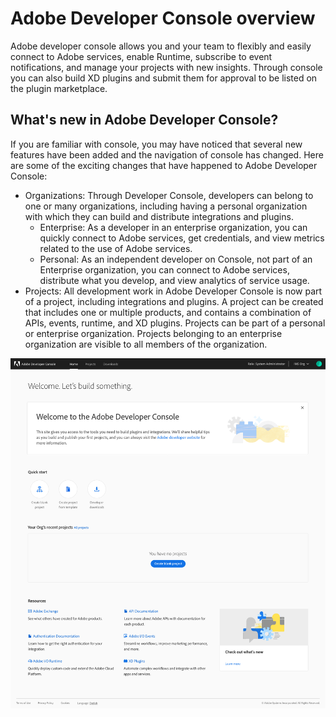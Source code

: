 # Adobe Developer Console overview

Adobe developer console allows you and your team to flexibly and easily connect to Adobe services, enable Runtime, subscribe to event notifications, and manage your projects with new insights. Through console you can also build XD plugins and submit them for approval to be listed on the plugin marketplace.

## What's new in Adobe Developer Console?

If you are familiar with console, you may have noticed that several new features have been added and the navigation of console has changed. Here are some of the exciting changes that have happened to Adobe Developer Console:

* Organizations: Through Developer Console, developers can belong to one or many organizations, including having a personal organization with which they can build and distribute integrations and plugins.
    * Enterprise: As a developer in an enterprise organization, you can quickly connect to Adobe services, get credentials, and view metrics related to the use of Adobe services.
    * Personal: As an independent developer on Console, not part of an Enterprise organization, you can connect to Adobe services, distribute what you develop, and view analytics of service usage.
* Projects: All development work in Adobe Developer Console is now part of a project, including integrations and plugins. A project can be created that includes one or multiple products, and contains a combination of APIs, events, runtime, and XD plugins. Projects can be part of a personal or enterprise organization. Projects belonging to an enterprise organization are visible to all members of the organization.

![](images/welcome.png)

